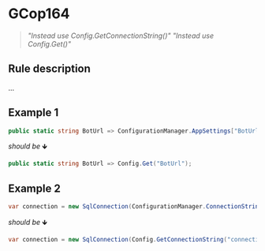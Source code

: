 ﻿# GCop164

> *"Instead use Config.GetConnectionString()"*
> *"Instead use Config.Get()"*


## Rule description
...

## Example 1
```csharp
public static string BotUrl => ConfigurationManager.AppSettings["BotUrl"];
```
*should be* 🡻

```csharp
public static string BotUrl => Config.Get("BotUrl");

```
 
## Example 2
```csharp
var connection = new SqlConnection(ConfigurationManager.ConnectionStrings["connectionName"].ConnectionString);
```
*should be* 🡻

```csharp
var connection = new SqlConnection(Config.GetConnectionString("connectionName"));
```


